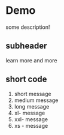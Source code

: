 # Demo

some description!

## subheader

learn more and more

## short code

1. short message
2. medium message
3. long message
4. xl- message
5. xxl- message
6. xs - message
